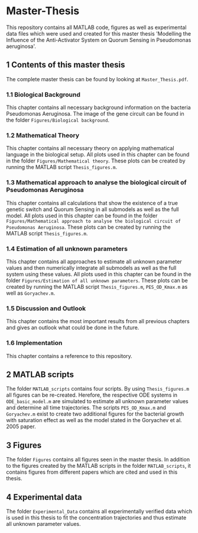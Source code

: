 # Master-Thesis
This repository contains all MATLAB code, figures as well as experimental data files which were used and created for this master thesis 'Modelling the Influence of the Anti-Activator System on Quorum Sensing in Pseudomonas aeruginosa'.

## 1 Contents of this master thesis
The complete master thesis can be found by looking at ```Master_Thesis.pdf```.

### 1.1 Biological Background
This chapter contains all necessary background information on the bacteria Pseudomonas Aeruginosa. The image of the gene circuit can be found in the folder ```Figures/Biological background```.

### 1.2 Mathematical Theory
This chapter contains all necessary theory on applying mathematical language in the biological setup. All plots used in this chapter can be found in the folder ```Figures/Mathematical theory```. These plots can be created by running the MATLAB script 
```Thesis_figures.m```.

### 1.3 Mathematical approach to analyse the biological circuit of Pseudomonas Aeruginosa
This chapter contains all calculations that show the existence of a true genetic switch and Quorum Sensing in all submodels as well as the full model. All plots used in this chapter can be found in the folder ```Figures/Mathematical approach to analyse the biological circuit of Pseudomonas Aeruginosa```. These plots can be created by running the MATLAB script 
```Thesis_figures.m```.

### 1.4 Estimation of all unknown parameters
This chapter contains all approaches to estimate all unknown parameter values and then numerically integrate all submodels as well as the full system using these values. All plots used in this chapter can be found in the folder ```Figures/Estimation of all unknown parameters```. These plots can be created by running the MATLAB script 
```Thesis_figures.m```,
```PES_OD_Kmax.m``` as well as
```Goryachev.m```.

### 1.5 Discussion and Outlook
This chapter contains the most important results from all previous chapters and gives an outlook what could be done in the future.

### 1.6 Implementation
This chapter contains a reference to this repository.

## 2 MATLAB scripts
The folder ```MATLAB_scripts``` contains four scripts. By using ```Thesis_figures.m``` all figures can be re-created. Herefore, the respective ODE systems in ```ODE_basic_model.m``` are simulated to estimate all unknown parameter values and determine all time trajectories. The scripts ```PES_OD_Kmax.m``` and ```Goryachev.m``` exist to create two additional figures for the bacterial growth with saturation effect as well as the model stated in the Goryachev et al. 2005 paper.

## 3 Figures
The folder ```Figures``` contains all figures seen in the master thesis. In addition to the figures created by the MATLAB scripts in the folder ```MATLAB_scripts```, it contains figures from different papers which are cited and used in this thesis.

## 4 Experimental data
The folder ```Experimental_Data``` contains all experimentally verified data which is used in this thesis to fit the concentration trajectories and thus estimate all unknown parameter values. 